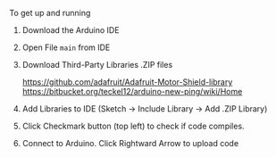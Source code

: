 
To get up and running

1. Download the Arduino IDE
2. Open File `main` from IDE
3. Download Third-Party Libraries .ZIP files

    https://github.com/adafruit/Adafruit-Motor-Shield-library
    https://bitbucket.org/teckel12/arduino-new-ping/wiki/Home
    
4. Add Libraries to IDE (Sketch -> Include Library -> Add .ZIP Library)
5. Click Checkmark button (top left) to check if code compiles.
6. Connect to Arduino. Click Rightward Arrow to upload code

